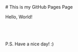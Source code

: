 <link rel="shortcut icon" type="image/x-icon" href="favicon.ico">
# This is my GitHub Pages Page

Hello, World!\
\
\
\
\
P.S.
Have a nice day! :)
